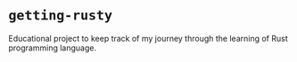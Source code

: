 # `getting-rusty`

Educational project to keep track of my journey through the learning of Rust
programming language.
